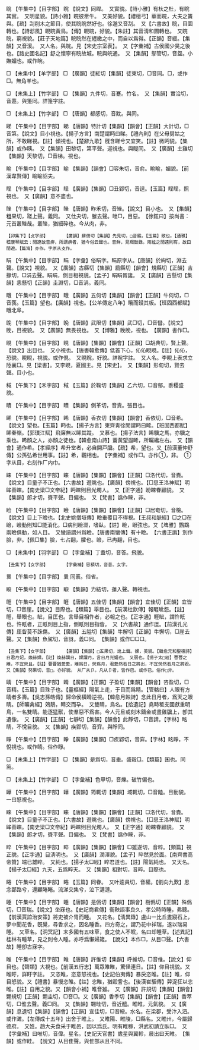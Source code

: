 <!-- { "loadSidebar": true } -->
睆	【午集中】【目字部】	睆	【說文】同睅。　又實貌。【詩小雅】有杕之杜，有睆其實。　又明星貌。【詩小雅】睆彼牽牛。　又美好貌。【禮檀弓】華而睆，大夫之簀與。【疏】刮削木之節目，使其睆睆然好也。徐邈又音刮。　又【六書故】睆，目圜轉也。【詩邶風】睍睆黃鳥。【傳】睍睆，好貌。【朱註】其音淸和圜轉也。　又睆睆，窮視貌。【莊子天地篇】睆睆然在纆繳之中，而自以爲得。【正韻】音緩。【集韻】又音湲。　又人名。與睆。見【宋史宗室表】。　又【字彙補】古侯國少昊之後也。【路史國名記】舒之懷寧有睆故城。睆與皖通。　又【集韻】鄔管切，音盌。小嫵媚也。或作睕。

□	【未集中】【羊字部】	□	【廣韻】徒紅切【集韻】徒東切，□音同。□，或作□。無角羊也。

□	【未集上】【竹字部】	□	【集韻】九件切，音蹇。竹名。　又【集韻】實洽切，音萐。與箑同。詳箑字註。

□	【未集上】【竹字部】	□	【唐韻】都感切，音黕。與同。

睇	【午集中】【目字部】	睇	【唐韻】特計切【集韻】【韻會】【正韻】大計切，□音第。【說文】目小視也。【揚子方言】南楚謂眄曰睇。【禮內則】在父母舅姑之所，不敢睇視。【註】傾視也。【楚辭九歌】旣含睇兮又宜笑。【註】微眄貌。【集韻】或作眱。　又【集韻】田黎切，第平聲。迎視也。與睼同。　又【廣韻】土雞切【集韻】天黎切，□音梯。視也。

睮	【午集中】【目字部】	睮	【集韻】【韻會】□容朱切，音俞。睮睮，媚貌。【前漢韋賢傳】睮睮諂夫。

睈	【午集中】【目字部】	睈	【廣韻】【集韻】□丑郢切，音逞。【玉篇】睈睈，照視也。　又【廣韻】意不盡也。

睉	【午集中】【目字部】	睉	【唐韻】昨禾切，音矬。【說文】目小也。　又【集韻】粗果切，蹉上聲。義同。　又仕夬切，膗去聲。睉□，目惡。　【徐鉉曰】按尚書：元首叢睉哉。叢睉，猶細碎也。今从肉，非。

	【卯集下】【攴字部】		【廣韻】蘇佃切【集韻】先見切，□音霰。【玉篇】散也。【通雅】嵇康琴賦云：閒遼故音痹，所謂痹者，猶今俗云聲也。音鮮，見羯鼓錄。兩絃之閒遠則有，故曰閒遼。【篇海】亦作。字原从攴作。

睊	【午集中】【目字部】	睊	【字彙】俗睊字。睊原字从。【唐韻】於絢切，淵去聲。【說文】視貌。　又【廣韻】古縣切【集韻】扃縣切【韻會】規縣切【正韻】吉掾切，□涓去聲。睊睊，側目相視貌。【孟子】睊睊胥讒。　又【廣韻】古懸切【集韻】恚懸切【正韻】圭淵切，□音涓。義同。

睋	【午集中】【目字部】	睋	【廣韻】五何切【集韻】【韻會】【正韻】牛何切，□音莪。【玉篇】望也。【廣韻】視也。【公羊傳定八年】睋而鋟其板。【班固西都賦】睋北阜。

睌	【午集中】【目字部】	睌	【唐韻】武限切【集韻】武□切，□音矕。【說文】睌，目視貌。　又【廣韻】無畏視也。　又【博雅】睌睌，視也。　【廣韻】書作□。

睍	【午集中】【目字部】	睍	【唐韻】【集韻】【韻會】【正韻】□胡典切，賢上聲。【說文】出目也。　又小視也。【唐書韓愈傳】低首下心，伈伈睍睍。【註】伈伈，恐貌。睍睍，視貌。或作俔。　又睍睆，好貌。詳睆字註。　又人名。李睍上表求立陸襄□。見【梁書】。又李睍，夏國主。見【宋史】。　又【集韻】形甸切，賢去聲。目小也。

稢	【午集下】【禾字部】	稢	【玉篇】於鞠切【集韻】乙六切，□音郁。黍稷盛貌。

瞔	【午集中】【目字部】	瞔	【集韻】側革切，音責。張目也。

睎	【午集中】【目字部】	睎	【唐韻】香衣切【集韻】【韻會】香依切，□音希。【說文】望也。【玉篇】眄也。【揚子方言】東齊靑徐閒謂眄曰睎。【班固西都賦】睎秦嶺。【郭璞江賦】飛廉無以睎其蹤。　又慕也。【揚子法言】睎驥之馬，亦驥之乘也。睎顏之人，亦顏之徒也。【韓愈南山詩】蒼黃望遐睎，所矚纔左右。　又【韻會】通作希。【孝經序】希升堂者，必自開戸牖。【疏】希，望也。又【前漢董仲舒傳】公孫弘希世用事。【註】希，觀相也。　【字彙補】或作□。亦作①，非。　①字从目，右刻作厂内巾。

睐	【午集中】【目字部】	睞	【唐韻】【集韻】【韻會】【正韻】□洛代切，音賚。【說文】目童子不正也。【六書故】遊眺也。【廣韻】傍視也。【□思王洛神賦】明眸善睞。【南史梁□文帝紀】眄睞則目光燭人。　又【正字通】盼睞眷顧貌。　又【集韻】郞才切，賚平聲。目偏也。　又【梵書】譌作睞，非。

睑	【午集中】【目字部】	瞼	【唐韻】【集韻】【韻會】【正韻】□居奄切，音檢。【說文】目上下瞼也。【北史姚僧垣傳】瞼垂覆目不得視。【王叔和脈經】□之□在瞼，瞼動則知□能消化。□病則瞼澀，嗜臥。【註】瞼，眼弦也。又【埤雅】鸚鵡兩瞼俱動，如人目。　又蠻語謂州爲瞼。【唐書南蠻傳】有十瞼。　【六書正譌】別作臉，非。【佩□集】臉，七占翻，臛也。瞼，已冉翻，目也。

□	【未集中】【羽字部】	□	【字彙補】丁盍切，音答。飛貌。

	【丑集下】【女字部】		【字彙補】思積切，音昔。女字。

睘	【午集中】【目字部】	睘	同瞏。俗省。

睙	【午集中】【目字部】	睙	【集韻】力結切，蓮入聲。轉視也。

睚	【午集中】【目字部】	睚	【唐韻】五佳切【集韻】【韻會】宜佳切【正韻】宜皆切，□音崖。【說文】目際也。【類篇】舉目也。【前漢杜欽傳】報睚眦怨。【註】睚，舉眼也。眦，目匡也。言舉目相忤者，必報之也。【正字通】睚眦，謂忤眂也。忤眂者，正眂則目上指，側眂則目指眥。　又【六書故】通作厓。【前漢孔光傳】厓眥莫不誅傷。　又【廣韻】五隘切【集韻】牛解切【正韻】牛懈切，□崖去聲。又【集韻】魚駕切，音訝。義□同。　【集韻】或作□□□。

	【丑集下】【女字部】		【廣韻】【集韻】□五果切，訛上聲。婐，美貌。【韓愈元和聖德詩】日君月妃，煥赫婐。【註】煥赫謂日，婐謂月，言日月光媚也。　又弱也。【揚子太□經】瞢瞢之離，不宜熒且。【註】瞢瞢猶薆薆，離爲日，熒爲月，君薆然若日之將出，不宜熒然若月之將毀。　又【集韻】努果切，音□。亦好貌。　从厂从卩。凡从卩者，皆作巴。或作已。俗作□非。

睛	【午集中】【目字部】	睛	【廣韻】【正韻】子盈切【集韻】【韻會】咨盈切，□音精。【玉篇】目珠子也。【靈樞經】陽氣上走，于目而爲睛。【管輅曰】人眼有方睛者多壽。【吳志孫皓傳】歸命侯橫睛逆視。【韓愈月蝕詩】念此日月者，爲天之眼睛。【師曠禽經】鵁鶄，睛交而孕。　又雙睛，鳥名。【拾遺記】堯時秪支國獻重明鳥，一名雙睛。能逐猛獸，使羣惡不爲害。今人元旦或刻木鑄金或晝雞牖上，卽其遺像。　又【廣韻】【正韻】七靜切【集韻】【韻會】此靜切，□音請。【字林】眳睛，不悅目貌。　又【集韻】疾郢切，音穽。與睜同。

睜	【午集中】【目字部】	睜	【廣韻】【集韻】□疾郢切，音穽。【字林】眳睜，不悅視也。或作睛。俗作睜。

□	【未集上】【竹字部】	□	【集韻】是爲切，音垂。盛穀□。【類篇】囷也。同篅。

□	【未集上】【竹字部】	□	【字彙補】色甲切，音爍。破竹偏也。

瞱	【午集中】【目字部】	瞱	【廣韻】筠輒切【集韻】域輒切，□音饁。目動貌。一曰怒視也。

睞	【午集中】【目字部】	睞	【唐韻】【集韻】【韻會】【正韻】□洛代切，音賚。【說文】目童子不正也。【六書故】遊眺也。【廣韻】傍視也。【□思王洛神賦】明眸善睞。【南史梁□文帝紀】眄睞則目光燭人。　又【正字通】盼睞眷顧貌。　又【集韻】郞才切，賚平聲。目偏也。　又【梵書】譌作睞，非。

睟	【午集中】【目字部】	睟	【廣韻】【集韻】【韻會】□雖遂切，音粹。【類篇】視正貌。【正字通】目淸明也。　又【廣韻】潤澤貌。【孟子】睟然見於面。【南齊書高帝贊】端已雄睟。　又純也。【揚子太□經】睟君道也。【註】陽氣純也。　又天名。【揚子太□經】九天，五爲睟天。　又【集韻】祖對切，音晬。目際也。

睠	【午集中】【目字部】	睠	【玉篇】同眷。　又叶逵員切，音權。【劉向九歎】思念郢路兮，還顧睠睠。流涕交集兮，泣下漣漣。

睡	【午集中】【目字部】	睡	【唐韻】是僞切【集韻】【韻會】樹僞切【正韻】殊僞切，□音瑞。【說文】坐寐也。【史記商君傳】衞鞅語事良久，孝公時時睡，弗聽。【前漢賈誼治安策】將吏被介冑而睡。　又花名。【淸異錄】盧山一比丘晝寢石上，夢中聞花香，旣覺，尋香求之，因名睡香。四方奇之，謂乃花中祥瑞，遂以瑞易睡。　又草名。【洞冥記】末多國有五味草，食之使人不眠，名曰却睡草。【述異記】桂林有睡草，見之則令人睡。亦呼爲懶婦箴。　【說文】本作□，从目□聲。【六書故】睡卽古寐字。

睢	【午集中】【目字部】	睢	【唐韻】許惟切【集韻】呼維切，□音倠。【說文】仰目也。【聲類】大視也。【前漢五行志】萬眾睢睢，驚怪連日。【註】仰目視貌。又睢盱，詳盱字註。　又恣睢，恣意怒視也。【史記伯夷傳】暴戾恣睢。【註】睢，仰目怒貌。又【禮書】暴慢恣睢。【註】恣睢，猶毀訾也。【後漢崔駰傳】羿浞狂以恣睢。【註】自用之貌。又【韻會小補】睢音雖。　又【廣韻】許規切【集韻】【韻會】翾規切【正韻】翾圭切，□音□。又【廣韻】香季切【集韻】【韻會】【正韻】香萃切，□倠去聲。義□同。　又【集韻】翾畦切，音近醯。睢睢，元氣貌。　又【廣韻】息遺切【集韻】【韻會】【正韻】宣佳切，□音綏。水名。在梁郡，受汴入泗。或作濉。【左傳成十五年】出舍于睢上。　又睢陽、睢陵，□縣名。又睢州，今屬歸德府。　又姓。趙大夫食采于睢邑，因以爲氏。明有睢稼，洪武初請立臥□。　又【字彙補】曰唯切，音偉。星名。【史記天官書】歲星與翼軫，晨出曰天睢。　【集韻】或作眭。　【說文】从目隹聲。與隹部从且不同。


